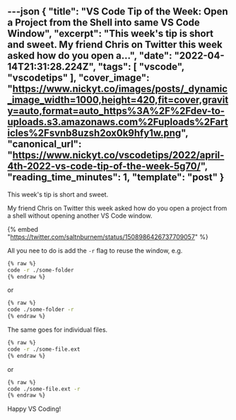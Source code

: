 ---json
{
  "title": "VS Code Tip of the Week: Open a Project from the Shell into same VS Code Window",
  "excerpt": "This week's tip is short and sweet.  My friend Chris on Twitter this week asked how do you open a...",
  "date": "2022-04-14T21:31:28.224Z",
  "tags": [
    "vscode",
    "vscodetips"
  ],
  "cover_image": "https://www.nickyt.co/images/posts/_dynamic_image_width=1000,height=420,fit=cover,gravity=auto,format=auto_https%3A%2F%2Fdev-to-uploads.s3.amazonaws.com%2Fuploads%2Farticles%2Fsvnb8uzsh2ox0k9hfy1w.png",
  "canonical_url": "https://www.nickyt.co/vscodetips/2022/april-4th-2022-vs-code-tip-of-the-week-5g70/",
  "reading_time_minutes": 1,
  "template": "post"
}
---

This week's tip is short and sweet.

My friend Chris on Twitter this week asked how do you open a project from a shell without opening another VS Code window.

{% embed "https://twitter.com/saltnburnem/status/1508986426737709057" %}

All you nee to do is add the `-r` flag to reuse the window, e.g.

```bash
{% raw %}
code -r ./some-folder
{% endraw %}
```

or 

```bash
{% raw %}
code ./some-folder -r
{% endraw %}
```

The same goes for individual files.

```bash
{% raw %}
code -r ./some-file.ext
{% endraw %}
```

or 

```bash
{% raw %}
code ./some-file.ext -r
{% endraw %}
```

Happy VS Coding!

